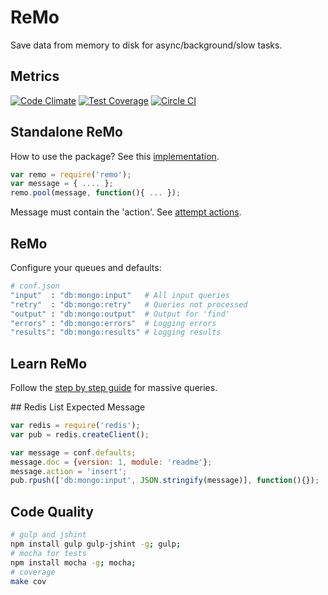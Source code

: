 # ReMo
Save data from memory to disk for async/background/slow tasks.

## Metrics
[![Code Climate](https://codeclimate.com/github/MoNoApps/remo/badges/gpa.svg)](https://codeclimate.com/github/MoNoApps/remo)
[![Test Coverage](https://codeclimate.com/github/MoNoApps/remo/badges/coverage.svg)](https://codeclimate.com/github/MoNoApps/remo)
[![Circle CI](https://circleci.com/gh/MoNoApps/remo.svg?style=svg)](https://circleci.com/gh/monoapps/remo)

## Standalone ReMo
How to use the package? See this [implementation](https://github.com/MoNoApps/barco).
````js
var remo = require('remo');
var message = { .... };
remo.pool(message, function(){ ... });
````
Message must contain the 'action'. See [attempt actions](lib/attempt.js).

## ReMo
Configure your queues and defaults:
````sh
# conf.json
"input"  : "db:mongo:input"   # All input queries
"retry"  : "db:mongo:retry"   # Queries not processed
"output" : "db:mongo:output"  # Output for 'find'
"errors" : "db:mongo:errors"  # Logging errors
"results": "db:mongo:results" # Logging results
````

## Learn ReMo
Follow the [step by step guide](steps.md)  for massive queries.

## Redis List Expected Message

````js
var redis = require('redis');
var pub = redis.createClient();

var message = conf.defaults;
message.doc = {version: 1, module: 'readme'};
message.action = 'insert';
pub.rpush(['db:mongo:input', JSON.stringify(message)], function(){});
````

## Code Quality

````sh
# gulp and jshint
npm install gulp gulp-jshint -g; gulp;
# mocha for tests
npm install mocha -g; mocha;
# coverage
make cov
````
